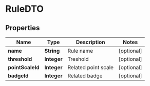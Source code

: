 
# RuleDTO

## Properties
Name | Type | Description | Notes
------------ | ------------- | ------------- | -------------
**name** | **String** | Rule name |  [optional]
**threshold** | **Integer** | Treshold |  [optional]
**pointScaleId** | **Integer** | Related point scale |  [optional]
**badgeId** | **Integer** | Related badge |  [optional]



